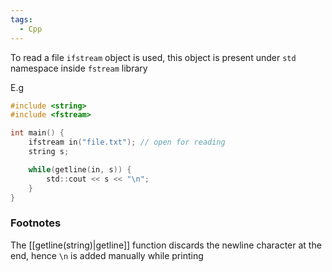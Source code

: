 ```yaml
---
tags:
  - Cpp
---
```


To read a file `ifstream` object is used, this object is present under `std` namespace inside `fstream` library

E.g
```c
#include <string>
#include <fstream>

int main() {
	ifstream in("file.txt"); // open for reading
	string s;

	while(getline(in, s)) {
		std::cout << s << "\n";
	}
}
```


### Footnotes
The [[getline(string)|getline]] function discards the newline character at the end, hence `\n` is added manually while printing